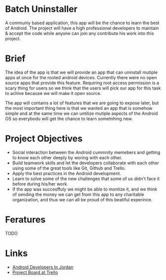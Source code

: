 # Batch Uninstaller
A communiy based application, this app will be the chance to learn the best of Android. The project will have a high professional developers to maintain & accept the code while anyone can join any contribute his work into this project.

# Brief 
The idea of the app is that we will provide an app that can uninstall mutiple apps at once for the rooted android devices. Currently there were no open source apps that provide this feature. Requiring root access permission is a scary thing for users so we think that the users will pick our app for this task to achive because we will make it open source.

The app will contains a lot of features that we are going to expose later, but the most important thing here is that we wanted an app that is somehow simple and at the same time we can untilize mutiple aspects of the Android OS so everybodu will get the chance to learn sometnhing new.

# Project Objectives
- Social interaction between the Android cummnity memebers and getting to know each other deeply by woring with each other.
- Build teamwork skills and let the developers collaborate with each other using some of the great tools like Git, Github and Trello.
- Apply the best practices in the Android development.
- Learn to solve some of the new challenges that some of us didn't face it before during his/her work.
- If the app was succesffuly we might be able to montize it, and we think of sending the money we can get from this app to any charitable organization, and thus we can all be proud of this beatiful experince.

# Feratures 
TODO

# Links
- [Android Developers In Jordan](https://plus.google.com/u/0/communities/107039556521786699779)
- [Project Board at Trello](https://trello.com/b/R92UZGoX/batch-uninstaller)
